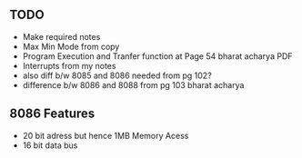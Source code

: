 ## TODO
- Make required notes
- Max Min Mode from copy
- Program Execution and Tranfer function at Page 54 bharat acharya PDF
- Interrupts from my notes
- also diff b/w 8085 and 8086 needed from pg 102?
- difference b/w 8086 and 8088 from pg 103 bharat acharya



## 8086 Features
- 20 bit adress but hence 1MB Memory Acess
- 16 bit data bus
